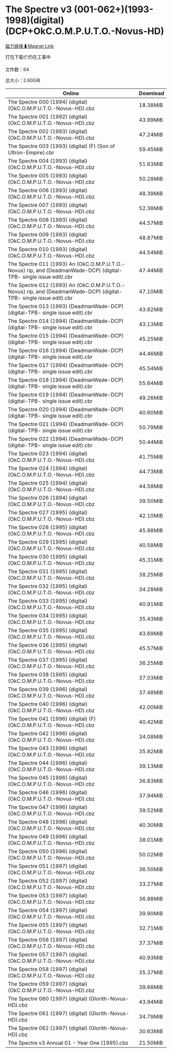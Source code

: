 # The Spectre v3 (001-062+)(1993-1998)(digital)(DCP+OkC.O.M.P.U.T.O.-Novus-HD)

[磁力链接⬇Magnet Link](magnet:?xt=urn:btih:46568eb620ddb16e6dfa12814ab4c5a50364d2c6&dn=The%20Spectre%20v3%20%28001-062%2B%29%281993-1998%29%28digital%29%28DCP%2BOkC.O.M.P.U.T.O.-Novus-HD%29)

打包下载📦仍在工事中

文件数：64

总大小：2.60GiB

Online | Download
--- | ---
The Spectre 000 (1994) (digital) (OkC.O.M.P.U.T.O.-Novus-HD).cbz | 18.38MiB
The Spectre 001 (1992) (digital) (OkC.O.M.P.U.T.O.-Novus-HD).cbz | 43.99MiB
The Spectre 002 (1993) (digital) (OkC.O.M.P.U.T.O.-Novus-HD).cbz | 47.24MiB
The Spectre 003 (1993) (digital) (F) (Son of Ultron-Empire).cbr | 59.45MiB
The Spectre 004 (1993) (digital) (OkC.O.M.P.U.T.O.-Novus-HD).cbz | 51.63MiB
The Spectre 005 (1993) (digital) (OkC.O.M.P.U.T.O.-Novus-HD).cbz | 50.28MiB
The Spectre 006 (1993) (digital) (OkC.O.M.P.U.T.O.-Novus-HD).cbz | 48.39MiB
The Spectre 007 (1993) (digital) (OkC.O.M.P.U.T.O.-Novus-HD).cbz | 52.38MiB
The Spectre 008 (1993) (digital) (OkC.O.M.P.U.T.O.-Novus-HD).cbz | 44.57MiB
The Spectre 009 (1993) (digital) (OkC.O.M.P.U.T.O.-Novus-HD).cbz | 48.87MiB
The Spectre 010 (1993) (digital) (OkC.O.M.P.U.T.O.-Novus-HD).cbz | 44.54MiB
The Spectre 011 (1993) An (OkC.O.M.P.U.T.O.-Novus) rip, and (DeadmanWade-DCP) (digital-TPB- single issue edit).cbr | 47.44MiB
The Spectre 012 (1993) An (OkC.O.M.P.U.T.O.-Novus) rip, and (DeadmanWade-DCP) (digital-TPB- single issue edit).cbr | 47.10MiB
The Spectre 013 (1993) (DeadmanWade-DCP) (digital-TPB- single issue edit).cbr | 43.82MiB
The Spectre 014 (1994) (DeadmanWade-DCP) (digital-TPB- single issue edit).cbr | 43.13MiB
The Spectre 015 (1994) (DeadmanWade-DCP) (digital-TPB- single issue edit).cbr | 45.25MiB
The Spectre 016 (1994) (DeadmanWade-DCP) (digital-TPB- single issue edit).cbr | 44.46MiB
The Spectre 017 (1994) (DeadmanWade-DCP) (digital-TPB- single issue edit).cbr | 45.54MiB
The Spectre 018 (1994) (DeadmanWade-DCP) (digital-TPB- single issue edit).cbr | 55.64MiB
The Spectre 019 (1994) (DeadmanWade-DCP) (digital-TPB- single issue edit).cbr | 49.26MiB
The Spectre 020 (1994) (DeadmanWade-DCP) (digital-TPB- single issue edit).cbr | 40.60MiB
The Spectre 021 (1994) (DeadmanWade-DCP) (digital-TPB- single issue edit).cbr | 50.79MiB
The Spectre 022 (1994) (DeadmanWade-DCP) (digital-TPB- single issue edit).cbr | 50.44MiB
The Spectre 023 (1994) (digital) (OkC.O.M.P.U.T.O.-Novus-HD).cbz | 41.75MiB
The Spectre 024 (1994) (digital) (OkC.O.M.P.U.T.O.-Novus-HD).cbz | 44.73MiB
The Spectre 025 (1994) (digital) (OkC.O.M.P.U.T.O.-Novus-HD).cbz | 44.58MiB
The Spectre 026 (1994) (digital) (OkC.O.M.P.U.T.O.-Novus-HD).cbz | 39.50MiB
The Spectre 027 (1995) (digital) (OkC.O.M.P.U.T.O.-Novus-HD).cbz | 42.10MiB
The Spectre 028 (1995) (digital) (OkC.O.M.P.U.T.O.-Novus-HD).cbz | 45.88MiB
The Spectre 029 (1995) (digital) (OkC.O.M.P.U.T.O.-Novus-HD).cbz | 40.58MiB
The Spectre 030 (1995) (digital) (OkC.O.M.P.U.T.O.-Novus-HD).cbz | 45.31MiB
The Spectre 031 (1995) (digital) (OkC.O.M.P.U.T.O.-Novus-HD).cbz | 38.25MiB
The Spectre 032 (1995) (digital) (OkC.O.M.P.U.T.O.-Novus-HD).cbz | 34.28MiB
The Spectre 033 (1995) (digital) (OkC.O.M.P.U.T.O.-Novus-HD).cbz | 40.91MiB
The Spectre 034 (1995) (digital) (OkC.O.M.P.U.T.O.-Novus-HD).cbz | 35.43MiB
The Spectre 035 (1995) (digital) (OkC.O.M.P.U.T.O.-Novus-HD).cbz | 43.69MiB
The Spectre 036 (1995) (digital) (OkC.O.M.P.U.T.O.-Novus-HD).cbz | 45.57MiB
The Spectre 037 (1995) (digital) (OkC.O.M.P.U.T.O.-Novus-HD).cbz | 36.25MiB
The Spectre 038 (1995) (digital) (OkC.O.M.P.U.T.O.-Novus-HD).cbz | 37.03MiB
The Spectre 039 (1996) (digital) (OkC.O.M.P.U.T.O.-Novus-HD).cbz | 37.48MiB
The Spectre 040 (1996) (digital) (OkC.O.M.P.U.T.O.-Novus-HD).cbz | 42.00MiB
The Spectre 041 (1996) (digital) (F) (OkC.O.M.P.U.T.O.-Novus-HD).cbz | 40.42MiB
The Spectre 042 (1996) (digital) (OkC.O.M.P.U.T.O.-Novus-HD).cbz | 34.08MiB
The Spectre 043 (1996) (digital) (OkC.O.M.P.U.T.O.-Novus-HD).cbz | 35.82MiB
The Spectre 044 (1996) (digital) (OkC.O.M.P.U.T.O.-Novus-HD).cbz | 39.13MiB
The Spectre 045 (1996) (digital) (OkC.O.M.P.U.T.O.-Novus-HD).cbz | 36.83MiB
The Spectre 046 (1996) (digital) (OkC.O.M.P.U.T.O.-Novus-HD).cbz | 37.94MiB
The Spectre 047 (1996) (digital) (OkC.O.M.P.U.T.O.-Novus-HD).cbz | 39.52MiB
The Spectre 048 (1996) (digital) (OkC.O.M.P.U.T.O.-Novus-HD).cbz | 40.30MiB
The Spectre 049 (1996) (digital) (OkC.O.M.P.U.T.O.-Novus-HD).cbz | 38.01MiB
The Spectre 050 (1996) (digital) (OkC.O.M.P.U.T.O.-Novus-HD).cbz | 50.02MiB
The Spectre 051 (1997) (digital) (OkC.O.M.P.U.T.O.-Novus-HD).cbz | 36.50MiB
The Spectre 052 (1997) (digital) (OkC.O.M.P.U.T.O.-Novus-HD).cbz | 33.27MiB
The Spectre 053 (1997) (digital) (OkC.O.M.P.U.T.O.-Novus-HD).cbz | 36.98MiB
The Spectre 054 (1997) (digital) (OkC.O.M.P.U.T.O.-Novus-HD).cbz | 39.90MiB
The Spectre 055 (1997) (digital) (OkC.O.M.P.U.T.O.-Novus-HD).cbz | 32.71MiB
The Spectre 056 (1997) (digital) (OkC.O.M.P.U.T.O.-Novus-HD).cbz | 37.37MiB
The Spectre 057 (1997) (digital) (OkC.O.M.P.U.T.O.-Novus-HD).cbz | 40.93MiB
The Spectre 058 (1997) (digital) (OkC.O.M.P.U.T.O.-Novus-HD).cbz | 35.37MiB
The Spectre 059 (1997) (digital) (OkC.O.M.P.U.T.O.-Novus-HD).cbz | 39.68MiB
The Spectre 060 (1997) (digital) (Glorith-Novus-HD).cbz | 43.94MiB
The Spectre 061 (1997) (digital) (Glorith-Novus-HD).cbz | 34.79MiB
The Spectre 062 (1997) (digital) (Glorith-Novus-HD).cbz | 30.63MiB
The Spectre v3 Annual 01 - Year One (1995).cbz | 21.50MiB